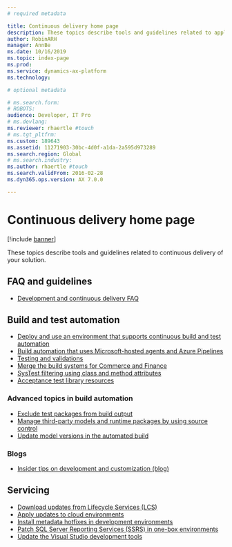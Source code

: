 ```yaml
---
# required metadata

title: Continuous delivery home page
description: These topics describe tools and guidelines related to application lifecycle management and continuous delivery of your solution.
author: RobinARH
manager: AnnBe
ms.date: 10/16/2019
ms.topic: index-page
ms.prod: 
ms.service: dynamics-ax-platform
ms.technology: 

# optional metadata

# ms.search.form: 
# ROBOTS: 
audience: Developer, IT Pro
# ms.devlang: 
ms.reviewer: rhaertle #touch
# ms.tgt_pltfrm: 
ms.custom: 189643
ms.assetid: 11271903-30bc-4d0f-a1da-2a595d973289
ms.search.region: Global
# ms.search.industry: 
ms.author: rhaertle #touch
ms.search.validFrom: 2016-02-28
ms.dyn365.ops.version: AX 7.0.0

---
```


# Continuous delivery home page

[!include [banner](../includes/banner.md)]

These topics describe tools and guidelines related to continuous delivery of your solution.

FAQ and guidelines
------------------

- [Development and continuous delivery FAQ](continuous-delivery-faq.md)

## Build and test automation
- [Deploy and use an environment that supports continuous build and test automation](../perf-test/continuous-build-test-automation.md)
- [Build automation that uses Microsoft-hosted agents and Azure Pipelines](hosted-build-automation.md)
- [Testing and validations](../perf-test/testing-validation.md)
- [Merge the build systems for Commerce and Finance](../../../retail/dev-itpro/retail-sdk/integrate-retail-sdk-continuous-build.md)
- [SysTest filtering using class and method attributes](../perf-test/systest-filtering.md)
- [Acceptance test library resources](../perf-test/acceptance-test-library.md)

### Advanced topics in build automation
- [Exclude test packages from build output](exclude-test-packages.md)
- [Manage third-party models and runtime packages by using source control](manage-runtime-packages.md)
- [Update model versions in the automated build](version-models-build.md)

### Blogs

- [Insider tips on development and customization (blog)](https://community.dynamics.com/365/financeandoperations/b/newdynamicsax)

## Servicing
- [Download updates from Lifecycle Services (LCS)](../migration-upgrade/download-hotfix-lcs.md)
- [Apply updates to cloud environments](../deployment/apply-deployable-package-system.md)
- [Install metadata hotfixes in development environments](../migration-upgrade/install-metadata-hotfix-package.md)
- [Patch SQL Server Reporting Services (SSRS) in one-box environments](../migration-upgrade/patch-reporting-service-environment.md)
- [Update the Visual Studio development tools](update-development-tools.md)
